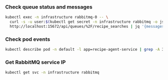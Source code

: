 
### Check queue status and messages
```bash
kubectl exec -n infrastructure rabbitmq-0 -- \
  curl -s -u user:$(kubectl get secret -n infrastructure rabbitmq -o jsonpath='{.data.rabbitmq-password}' | base64 -d) \
  http://localhost:15672/api/queues/%2F/recipe_searches | jq '{messages: .messages, ready: .messages_ready, unacked: .messages_unacknowledged}'
```

### Check pod events
```bash
kubectl describe pod -n default -l app=recipe-agent-service | grep -A 30 "Events"
```

### Get RabbitMQ service IP
```bash
kubectl get svc -n infrastructure rabbitmq
```